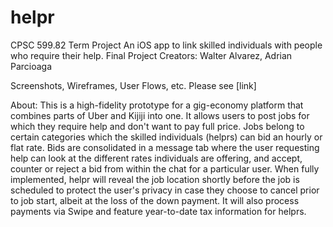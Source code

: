 # helpr

CPSC 599.82 Term Project
An iOS app to link skilled individuals with people who require their help.
Final Project Creators: Walter Alvarez, Adrian Parcioaga

Screenshots, Wireframes, User Flows, etc.
Please see [link]

About:
This is a high-fidelity prototype for a gig-economy platform that combines parts of Uber and Kijiji into one. It allows users to post jobs for which they require help and don't want to pay full price. Jobs belong to certain categories which the skilled individuals (helprs) can bid an hourly or flat rate. Bids are consolidated in a message tab where the user requesting help can look at the different rates individuals are offering, and accept, counter or reject a bid from within the chat for a particular user. When fully implemented, helpr will reveal the job location shortly before the job is scheduled to protect the user's privacy in case they choose to cancel prior to job start, albeit at the loss of the down payment. It will also process payments via Swipe and feature year-to-date tax information for helprs.
